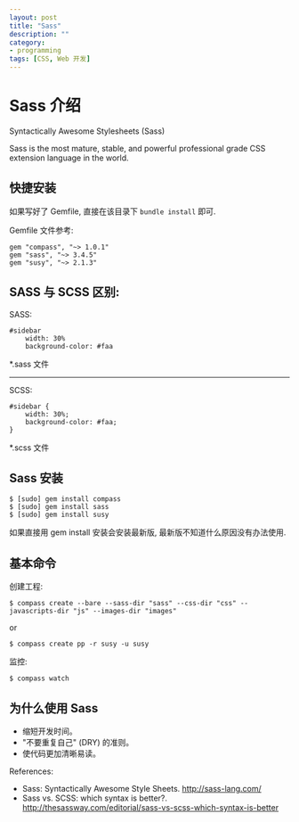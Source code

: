 ```yaml
---
layout: post
title: "Sass"
description: ""
category:
- programming
tags: [CSS, Web 开发]
---
```



Sass 介绍
========
Syntactically Awesome Stylesheets (Sass)

Sass is the most mature, stable, and powerful professional grade CSS extension language in the world.

快捷安装
----

如果写好了 Gemfile, 直接在该目录下 `bundle install` 即可.

Gemfile 文件参考:

	gem "compass", "~> 1.0.1"
	gem "sass", "~> 3.4.5"
	gem "susy", "~> 2.1.3"

SASS 与 SCSS 区别:
----

SASS:

	#sidebar
		width: 30%
		background-color: #faa

*.sass 文件

---

SCSS:

	#sidebar {
		width: 30%;
		background-color: #faa;
	}

*.scss 文件

Sass 安装
--------

	$ [sudo] gem install compass
	$ [sudo] gem install sass
	$ [sudo] gem install susy

如果直接用 gem install 安装会安装最新版, 最新版不知道什么原因没有办法使用.


基本命令
--------

创建工程:

	$ compass create --bare --sass-dir "sass" --css-dir "css" --javascripts-dir "js" --images-dir "images"

or

	$ compass create pp -r susy -u susy

监控:

	$ compass watch


为什么使用 Sass
--------

- 缩短开发时间。
- "不要重复自己" (DRY) 的准则。
- 使代码更加清晰易读。

References:

- Sass: Syntactically Awesome Style Sheets. <http://sass-lang.com/>
- Sass vs. SCSS: which syntax is better?. <http://thesassway.com/editorial/sass-vs-scss-which-syntax-is-better>
